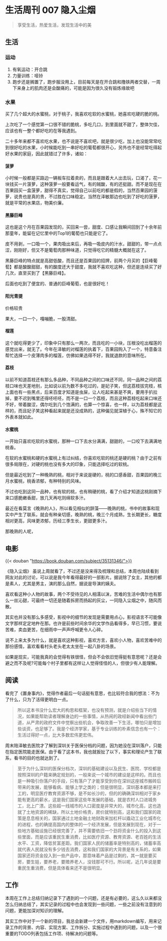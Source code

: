 # 生活周刊 007 隐入尘烟

> 享受生活，热爱生活，发现生活中的美

## 生活
### 运动
1. 有氧运动：开合跳
2. 力量训练：哑铃
3. 跑步还是搁置了，跑步服没用上，目前每天是在开合跳和撸铁两者交替，一周下来身上的肌肉还是会酸痛的，可能是因为很久没有锻炼缘故吧

### 水果
买了几个超大的水蜜桃，对于桃子，我喜欢吃软的水蜜桃，她喜欢吃硬的脆的桃。

上次吃了一个感觉第一口很不错的脆桃，多吃几口，到里面就不甜了，整体欠佳，应该也有一整个都好吃的在等我遇到。

二十多年来都不喜欢吃水果，也不说是不喜欢吧，就是很少吃，加上也没能常常吃到很好吃的水果，小时候能吃到一串好吃的葡萄都很开心，另外也不是经常吃得起好水果的家庭，因此就错过了许多，诸如：

#### 菠萝
小时候一般都是买路边一辆板车拉着卖的，而且是跟着大人出去玩，口渴了，花一块钱买一片菠萝，这种菠萝一般要看运气，有的贼酸，有的还挺甜。而不是现在在百果园买一盒菠萝，甜得不真实，觉得自己以前吃的都是假的，当然百果园的菠萝，说贵也是真的贵，不过胜在口味稳定。当然在泽敏那边也吃到了好吃的菠萝，就是平常的水果店，物美价廉。

#### 黑藤巨峰
这也是这个月在百果园发现的，买回来一尝，甜度、口感让我瞬间回到了十余年前那童年，能留在记忆里中的Top1的葡萄也只能是它了。

皮不用剥，一口吸一个，果肉吸出来后，再吸一吸皮内的汁水，甜甜的，带一点点涩，刚刚好，但又不是葡萄肉那种味道，只觉得吃它的精髓大概就在这了。

黑藤巨峰的特点就是高甜低酸，而且还是百果园的招牌，前两个月买的【巨峰葡萄】都是酸酸甜甜，有的酸度还大于甜度，我就不喜欢吃这种，但还是连续买了好几次，直至买到了【黑藤巨峰】。

后面也吃到了便宜的、普通的巨峰葡萄，也是很好吃！

#### 阳光青提
价格较贵

果大，一口一个，嘎嘣脆，一股清甜。

#### 榴莲
这个就吃得更少了，印象中只有那么一两次，而且吃的一小块，压根没吃出榴莲的感觉出来，就无了。今年在泽敏的对榴莲的执着下，百果园购入了一个，特意备注帮忙选择一个皮薄肉多的榴莲，仿佛如果选得不好，我就退款的意味所在。

#### 荔枝
以前不知道荔枝还有那么多品种，不同品种之间的口味还不同，同一品种之间的荔枝口味也天差地别，比如说以前为数不多吃过的，是妃子笑，但这荔枝拔完枝，核上面也有一些黑点，后来百度才知道是虫屎，让人吃起来甚是不爽，要用手扒拉掉，要不迟到嘴里还得呸呸呸，而不是一口一个荔枝，而且这种荔枝吃起来口味还不好，带着酸涩，偶尔吃到几个饱满的，也算一个惊喜，也一样，以为荔枝都是这样的，而且妃子笑这种看起来就是还没成熟的，这种偏见就深植于心，殊不知它的外表本就如此。

#### 水蜜桃
一开始只喜欢吃软的水蜜桃，那种一口下去水分满满，甜甜的，一口咬下去满满地桃香。

在软的水蜜桃和硬的水蜜桃上有过纠结，你喜欢吃软的桃还是硬的桃？由于之前有很多局限在，对硬的桃也没有多大的印象，只能选择吃过的软桃。

但是最近吃到了一种晚熟的桃，相对于来说是硬的，桃的口感香甜，百果园的晚三月水蜜桃，桃香浓郁，有种特别的风味。

不过也吃到这同一品种，也有软的桃，也有稍硬的桃，看了介绍才知道这桃刚摘下来口感脆嫩香甜，放几天再吃则绵软多汁。

最近在看莫言《晚熟的人》，所以看见相似的辞藻——晚熟的桃，书中的故事和现实中产生了联系，就会有种亲切感，晚熟的桃，晚三个月成熟，生长期更长，糖度相对更高，风味更浓郁，历经三季生长，更甜更多汁。

那晚熟的人呢，

   
## 电影
{{< douban "https://book.douban.com/subject/35131346/">}}

《隐入尘烟》 虽说上周就看了，不过还是没来得及梳理和总结，本周也陆续看到网友对此的讨论，可以说是我今年看得最好的一部影片。据说除了女主，其他的都是素人，尤其是男主，演的那么自然，据说是导演的姨夫。

喜欢看这种小人物的故事，两个不受待见的人相濡以沫，苦难的生活中偶尔也有那么一丝沁甜，可最终一切还是随着拆房而扬起的灰尘，一同隐入尘烟之中，随风而散。

其实也并没有那么多感受，影视中的细节的发现是需要用点心，影视语言不可能像文字那样定定地杵在那。也许是前些时间余华的文学作品看得多，早已习惯，要说苦难，卖血更苦，在细雨中一声声呼喊更令人心碎。

说不上来太多为什么，就是喜欢这种影视，喜欢方言，喜欢小人物，喜欢苦难中的那份感情，喜欢看看村头老头老太太坐在一起八卦的场景。

如果是现实，可能我真的会觉得有铁很怪，但会不会依旧觉得挺有意思呢？还是会避之而不及呢?可能每个村子里都有这样让人觉得怪怪的人，但很少有人能理解。

## 阅读
看完了《置身事内》，觉得作者最后一句话挺有意思，也比较符合我的想法：不为了什么，只为了活得更明白一点。

> 所以这本书没什么宏大的构思和框架，也没有预测，就是介绍些当下的情况，如果能帮助读者理解身边的一些事情，从热闹的政经新闻中看出些门道，从严肃的政府文件中觉察出些机会，争取改善一下生活，哪怕只是增加些谈资，也足够了。我是个经济学家，基于专业训练的朴素信念也有一个：生活过得好一点，比大多数宏伟更宏伟。

周末陪泽敏去医院才了解到深圳关于医保分档的问题，因为她没在深圳落户，只能在指定医院能走医保。由于看了这本书，我也就扳扯了以下，事实和理论产生了联系，看书的目的也就达到了。

> 至于为什么深圳的医保分档次，深圳的基础建设以及民生、医院、学校都是按照深圳的户籍来确定规划的，一般来说一个城市的建设是这样的。而且也是一种吸引你落户的手段，只有落户了才能享受到你在深圳这座城市搬砖后带来的发展，能够看病、能够上学之类的；但是很明显，深圳基本都是来打工的，明显医疗教育资源不够，是不如长沙的，但的的确确深圳相对于家乡能有更高的薪水，这是我们国家这些年发展的基础，就是农村人口进城务工，北上广漂。这些超一线城市的人口密度是非常大的，城市化高，这也造就了土地资源的稀缺，所以土地价格贵，房价就特别高，这和我们国家的政策是息息相关的，国家通过土地金融土地财政来加杠杆以撬动工业化城市化的进程，也的确提高国内的整体的一个经济发展，但是发展到现在，对于一些地方基础设施已经很完善了，并不需要依旧一个劲将资金什么的投入到这些里面，而是应该重民生重消费，比如医疗资源、教育资源、老百姓的生活水平、工资，降低贫富差距。我们国家人民的储蓄率是特别高的，储蓄率高就代表人民就没有多少钱去消费，这和我们国家的大背景是有关系的，如果国家还将资金投入到一些产品中，那意味着产品是过剩的，其一就是要买房，要生娃，要养老，要赡养老人，没钱那可不行。所以呢，近几年说是要重民生重消费，但是具体看来还不是很明显。

## 工作
本周在工作上总结归纳记录下了遇到的一个问题，还是有必要的，这么久以来都没怎么归纳总结了，其实记录的过程中也会发现到一些问题，一些之前没有注意到的问题，更能加深对知识的理解。

其实工作中对于一个新的项目，我总会新建一个文件，用markdown编写，用来记录工作的背景、内容、实现方案、工作拆分、实施过程中遇到的问题，以及一个很重要的TODO列表包括工作项、待解决的问题等。
